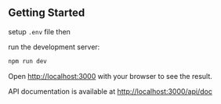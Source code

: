 ## Getting Started

setup `.env` file then

run the development server:

```bash
npm run dev
```

Open [http://localhost:3000](http://localhost:3000) with your browser to see the result.

API documentation is available at [http://localhost:3000/api/doc](http://localhost:3000/api/doc)
